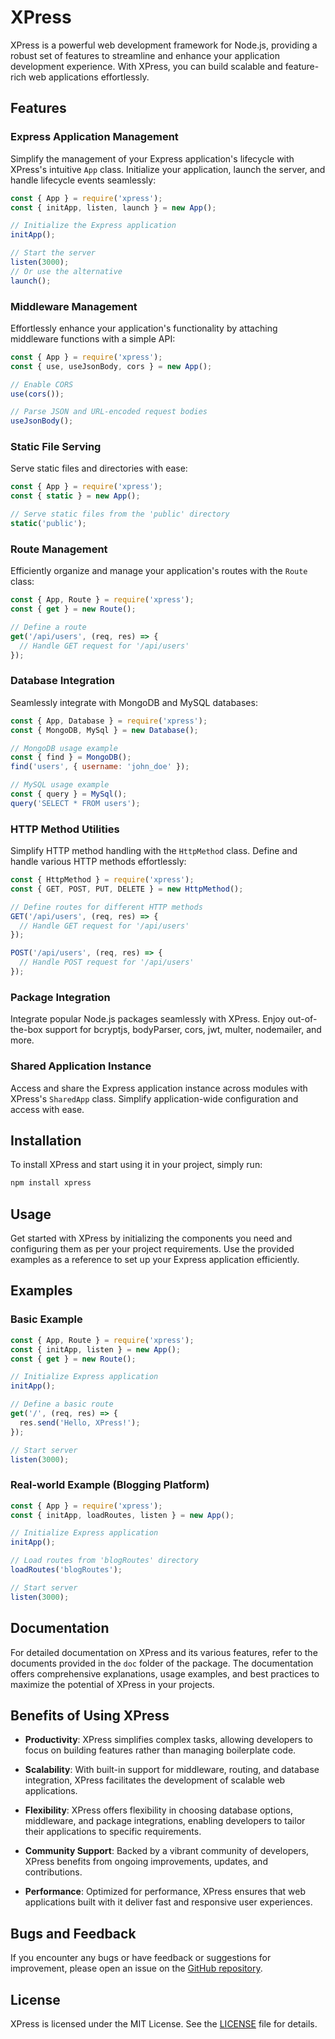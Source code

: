 # XPress

XPress is a powerful web development framework for Node.js, providing a robust set of features to streamline and enhance your application development experience. With XPress, you can build scalable and feature-rich web applications effortlessly.

## Features

### Express Application Management
Simplify the management of your Express application's lifecycle with XPress's intuitive `App` class. Initialize your application, launch the server, and handle lifecycle events seamlessly:
```javascript
const { App } = require('xpress');
const { initApp, listen, launch } = new App();

// Initialize the Express application
initApp();

// Start the server
listen(3000);
// Or use the alternative
launch();
```

### Middleware Management
Effortlessly enhance your application's functionality by attaching middleware functions with a simple API:
```javascript
const { App } = require('xpress');
const { use, useJsonBody, cors } = new App();

// Enable CORS
use(cors());

// Parse JSON and URL-encoded request bodies
useJsonBody();
```

### Static File Serving
Serve static files and directories with ease:
```javascript
const { App } = require('xpress');
const { static } = new App();

// Serve static files from the 'public' directory
static('public');
```

### Route Management
Efficiently organize and manage your application's routes with the `Route` class:
```javascript
const { App, Route } = require('xpress');
const { get } = new Route();

// Define a route
get('/api/users', (req, res) => {
  // Handle GET request for '/api/users'
});
```

### Database Integration
Seamlessly integrate with MongoDB and MySQL databases:
```javascript
const { App, Database } = require('xpress');
const { MongoDB, MySql } = new Database();

// MongoDB usage example
const { find } = MongoDB();
find('users', { username: 'john_doe' });

// MySQL usage example
const { query } = MySql();
query('SELECT * FROM users');
```

### HTTP Method Utilities
Simplify HTTP method handling with the `HttpMethod` class. Define and handle various HTTP methods effortlessly:
```javascript
const { HttpMethod } = require('xpress');
const { GET, POST, PUT, DELETE } = new HttpMethod();

// Define routes for different HTTP methods
GET('/api/users', (req, res) => {
  // Handle GET request for '/api/users'
});

POST('/api/users', (req, res) => {
  // Handle POST request for '/api/users'
});
```

### Package Integration
Integrate popular Node.js packages seamlessly with XPress. Enjoy out-of-the-box support for bcryptjs, bodyParser, cors, jwt, multer, nodemailer, and more.

### Shared Application Instance
Access and share the Express application instance across modules with XPress's `SharedApp` class. Simplify application-wide configuration and access with ease.

## Installation

To install XPress and start using it in your project, simply run:

```bash
npm install xpress
```

## Usage

Get started with XPress by initializing the components you need and configuring them as per your project requirements. Use the provided examples as a reference to set up your Express application efficiently.

## Examples

### Basic Example

```javascript
const { App, Route } = require('xpress');
const { initApp, listen } = new App();
const { get } = new Route();

// Initialize Express application
initApp();

// Define a basic route
get('/', (req, res) => {
  res.send('Hello, XPress!');
});

// Start server
listen(3000);
```

### Real-world Example (Blogging Platform)

```javascript
const { App } = require('xpress');
const { initApp, loadRoutes, listen } = new App();

// Initialize Express application
initApp();

// Load routes from 'blogRoutes' directory
loadRoutes('blogRoutes');

// Start server
listen(3000);
```

## Documentation

For detailed documentation on XPress and its various features, refer to the documents provided in the `doc` folder of the package. The documentation offers comprehensive explanations, usage examples, and best practices to maximize the potential of XPress in your projects.

## Benefits of Using XPress

- **Productivity**: XPress simplifies complex tasks, allowing developers to focus on building features rather than managing boilerplate code.
  
- **Scalability**: With built-in support for middleware, routing, and database integration, XPress facilitates the development of scalable web applications.

- **Flexibility**: XPress offers flexibility in choosing database options, middleware, and package integrations, enabling developers to tailor their applications to specific requirements.

- **Community Support**: Backed by a vibrant community of developers, XPress benefits from ongoing improvements, updates, and contributions.

- **Performance**: Optimized for performance, XPress ensures that web applications built with it deliver fast and responsive user experiences.



## Bugs and Feedback

If you encounter any bugs or have feedback or suggestions for improvement, please open an issue on the [GitHub repository](https://github.com/m-mdy-m/XprsJS).

## License

XPress is licensed under the MIT License. See the [LICENSE](https://github.com/m-mdy-m/XprsJS/blob/main/LICENSE) file for details.
